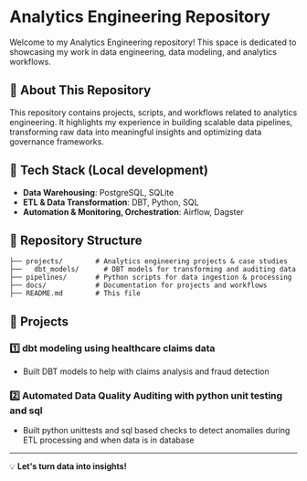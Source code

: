 # Analytics Engineering Repository

Welcome to my Analytics Engineering repository! This space is dedicated to showcasing my work in data engineering, data modeling, and analytics workflows.

## 📌 About This Repository
This repository contains projects, scripts, and workflows related to analytics engineering. It highlights my experience in building scalable data pipelines, transforming raw data into meaningful insights and optimizing data governance frameworks.

## 🔧 Tech Stack (Local development)
- **Data Warehousing**: PostgreSQL, SQLite
- **ETL & Data Transformation**: DBT, Python, SQL
- **Automation & Monitoring, Orchestration**: Airflow, Dagster

## 📂 Repository Structure
```
├── projects/        # Analytics engineering projects & case studies
├──   dbt_models/      # DBT models for transforming and auditing data
├── pipelines/       # Python scripts for data ingestion & processing
├── docs/            # Documentation for projects and workflows
├── README.md        # This file
```

## 🚀 Projects
### 1️⃣ **dbt modeling using healthcare claims data**
- Built DBT models to help with claims analysis and fraud detection

### 2️⃣ **Automated Data Quality Auditing with python unit testing and sql**
- Built python unittests and sql based checks to detect anomalies during ETL processing and when data is in database

---
💡 **Let's turn data into insights!**

